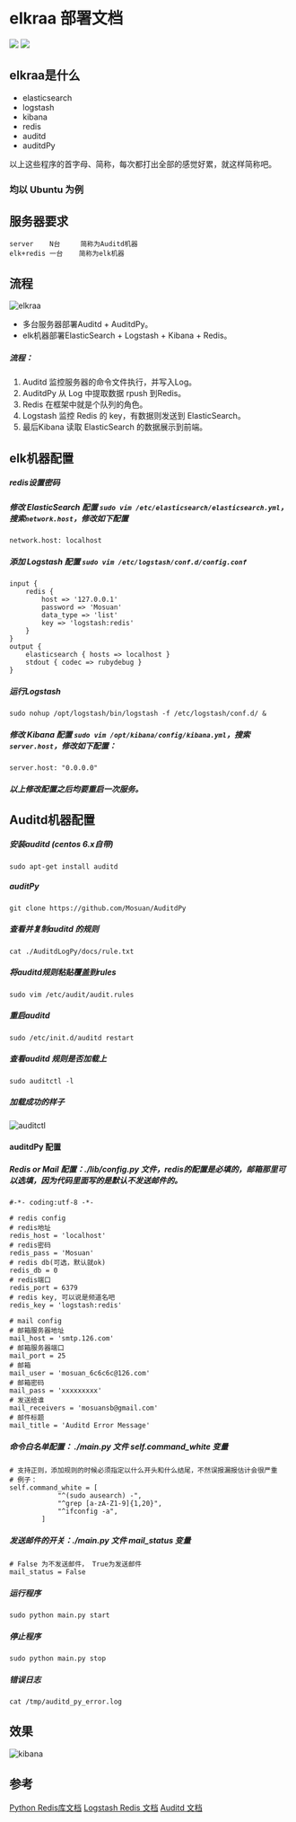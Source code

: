 # elkraa 部署文档
![][Python 2.7] ![][redis]

elkraa是什么
----
* elasticsearch
* logstash
* kibana
* redis
* auditd
* auditdPy

以上这些程序的首字母、简称，每次都打出全部的感觉好累，就这样简称吧。

### 均以 Ubuntu 为例  

服务器要求
----
```
server    N台     简称为Auditd机器
elk+redis 一台    简称为elk机器
```

流程
----
![elkraa][1]

* 多台服务器部署Auditd + AuditdPy。
* elk机器部署ElasticSearch + Logstash + Kibana + Redis。

##### 流程：
1. Auditd 监控服务器的命令文件执行，并写入Log。
2. AuditdPy 从 Log 中提取数据 rpush 到Redis。
3. Redis 在框架中就是个队列的角色。
4. Logstash 监控 Redis 的 key，有数据则发送到 ElasticSearch。
5. 最后Kibana 读取 ElasticSearch 的数据展示到前端。


elk机器配置
----

##### redis设置密码

##### 修改 ElasticSearch 配置 `sudo vim /etc/elasticsearch/elasticsearch.yml`，搜索`network.host`，修改如下配置
```
network.host: localhost
```

##### 添加 Logstash 配置 `sudo vim /etc/logstash/conf.d/config.conf`
```
input {    
    redis {
        host => '127.0.0.1'
        password => 'Mosuan'
        data_type => 'list'
        key => 'logstash:redis'
    }
}
output {
    elasticsearch { hosts => localhost }
    stdout { codec => rubydebug }
}
```

##### 运行Logstash
```
sudo nohup /opt/logstash/bin/logstash -f /etc/logstash/conf.d/ &
```

##### 修改 Kibana 配置 `sudo vim /opt/kibana/config/kibana.yml`，搜索`server.host`，修改如下配置：
```
server.host: "0.0.0.0"
```

##### 以上修改配置之后均要重启一次服务。


Auditd机器配置
----

##### 安装auditd (centos 6.x自带)
```
sudo apt-get install auditd
```

##### auditPy
```
git clone https://github.com/Mosuan/AuditdPy
```

##### 查看并复制auditd 的规则
```
cat ./AuditdLogPy/docs/rule.txt
```

##### 将auditd规则粘贴覆盖到rules
```
sudo vim /etc/audit/audit.rules
```

##### 重启auditd
```
sudo /etc/init.d/auditd restart
```

##### 查看auditd 规则是否加载上
```
sudo auditctl -l
```
##### 加载成功的样子
![auditctl][2]

#### auditdPy 配置

##### Redis or Mail 配置：./lib/config.py 文件，redis的配置是必填的，邮箱那里可以选填，因为代码里面写的是默认不发送邮件的。
```
#-*- coding:utf-8 -*-

# redis config
# redis地址
redis_host = 'localhost'
# redis密码
redis_pass = 'Mosuan'
# redis db(可选，默认就ok)         
redis_db = 0
# redis端口                 
redis_port = 6379
# redis key, 可以说是频道名吧           
redis_key = 'logstash:redis'

# mail config
# 邮箱服务器地址
mail_host = 'smtp.126.com'
# 邮箱服务器端口
mail_port = 25
# 邮箱
mail_user = 'mosuan_6c6c6c@126.com'
# 邮箱密码
mail_pass = 'xxxxxxxxx'
# 发送给谁
mail_receivers = 'mosuansb@gmail.com'
# 邮件标题
mail_title = 'Auditd Error Message'
```

##### 命令白名单配置： ./main.py 文件 self.command_white 变量
```
# 支持正则，添加规则的时候必须指定以什么开头和什么结尾，不然误报漏报估计会很严重
# 例子：
self.command_white = [
            "^(sudo ausearch) -",
            "^grep [a-zA-Z1-9]{1,20}",
            "^ifconfig -a",
        ]
```

##### 发送邮件的开关：./main.py 文件 mail_status 变量
```
# False 为不发送邮件， True为发送邮件
mail_status = False
```

##### 运行程序
```
sudo python main.py start
```

##### 停止程序
```
sudo python main.py stop
```

##### 错误日志
```
cat /tmp/auditd_py_error.log
```

效果
----
![kibana][6]

参考
----
[Python Redis库文档][3]
[Logstash Redis 文档][4]
[Auditd 文档][5]



  [1]: http://chuantu.biz/t6/93/1507805942x1033161390.jpg
  [2]: http://chuantu.biz/t6/93/1507805758x1033161390.jpg
  [Python 2.7]: https://img.shields.io/badge/python-2.7-brightgreen.svg
  [redis]: https://img.shields.io/badge/redis-4.0.1-red.svg
  [3]: http://redis-py.readthedocs.io/en/latest/
  [4]: https://kibana.logstash.es/content/logstash/scale/redis.html
  [5]: https://access.redhat.com/documentation/zh-cn/red_hat_enterprise_linux/7/html/security_guide/sec-understanding_audit_log_files
  [6]: http://chuantu.biz/t6/93/1507805878x1033161390.png
